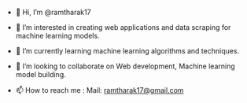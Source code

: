 - 👋 Hi, I’m @ramtharak17
- 👀 I’m interested in creating web applications and data scraping for machine learning models.
- 🌱 I’m currently learning machine learning algorithms and techniques.
- 💞️ I’m looking to collaborate on Web development, Machine learning model building.

- 📫 How to reach me : Mail: ramtharak17@gmail.com

<!---
ramtharak17/ramtharak17 is a ✨ special ✨ repository because its `README.md` (this file) appears on your GitHub profile.
You can click the Preview link to take a look at your changes.
--->
